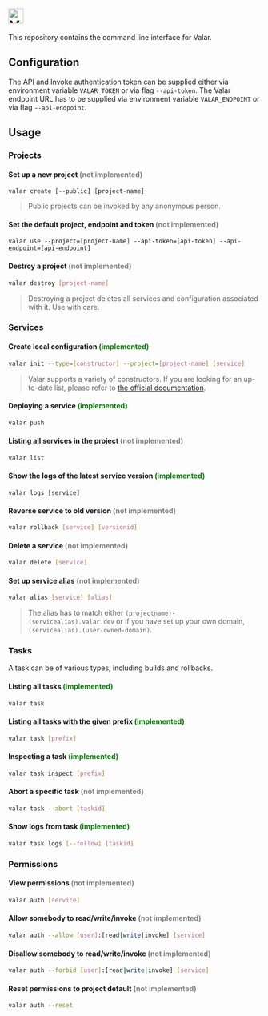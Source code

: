 # <img alt="Valar CLI" src="https://user-images.githubusercontent.com/3391295/69001175-4874f400-08d2-11ea-99e8-63d256d7da03.png" height="30">

This repository contains the command line interface for Valar.

## Configuration

The API and Invoke authentication token can be supplied either via environment variable `VALAR_TOKEN` or via flag `--api-token`. The Valar endpoint URL has to be supplied via environment variable `VALAR_ENDPOINT` or via flag `--api-endpoint`.

## Usage

### Projects

#### Set up a new project <span style="color: grey">(not implemented)</span>
```
valar create [--public] [project-name]
```
> Public projects can be invoked by any anonymous person.
#### Set the default project, endpoint and token <span style="color:grey">(not implemented)
```
valar use --project=[project-name] --api-token=[api-token] --api-endpoint=[api-endpoint]
```
#### Destroy a project <span style="color: grey">(not implemented)</span>
```bash
valar destroy [project-name]
```
> Destroying a project deletes all services and configuration associated with it. Use with care.
### Services
#### Create local configuration <span style="color:green">(implemented)</span>
```bash
valar init --type=[constructor] --project=[project-name] [service]
```
> Valar supports a variety of constructors. If you are looking for an up-to-date list, please refer to [the official documentation](https://docs.valar.dev).
#### Deploying a service <span style="color:green">(implemented)</span>
```bash
valar push
```
#### Listing all services in the project <span style="color: grey">(not implemented)</span>
```bash
valar list
```
#### Show the logs of the latest service version <span style="color: green">(implemented)</span>
```
valar logs [service]
```
#### Reverse service to old version <span style="color: grey">(not implemented)</span>
```bash
valar rollback [service] [versionid]
```
#### Delete a service <span style="color: grey">(not implemented)</span>
```bash
valar delete [service]
```
#### Set up service alias <span style="color: grey">(not implemented)</span>
```bash
valar alias [service] [alias]
```
> The alias has to match either `(projectname)-(servicealias).valar.dev` or if you have set up your own domain, `(servicealias).(user-owned-domain)`.
### Tasks
A task can be of various types, including builds and rollbacks.
#### Listing all tasks <span style="color:green">(implemented)</span>
```bash
valar task
```
#### Listing all tasks with the given prefix <span style="color:green">(implemented)</span>
```bash
valar task [prefix]
```
#### Inspecting a task <span style="color:green">(implemented)</span>
```bash
valar task inspect [prefix]
```
#### Abort a specific task <span style="color: grey">(not implemented)</span>
```bash
valar task --abort [taskid]
```
#### Show logs from task <span style="color:green">(implemented)</span>
```bash
valar task logs [--follow] [taskid]
```
### Permissions
#### View permissions <span style="color: grey">(not implemented)</span>
```bash
valar auth [service]
```
#### Allow somebody to read/write/invoke <span style="color: grey">(not implemented)</span>
```bash
valar auth --allow [user]:[read|write|invoke] [service]
```
#### Disallow somebody to read/write/invoke <span style="color: grey">(not implemented)</span>
```bash
valar auth --forbid [user]:[read|write|invoke] [service]
```
#### Reset permissions to project default <span style="color: grey">(not implemented)</span>
```bash
valar auth --reset
```
